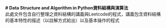 **# Data Structure and Algorithm in Python資料結構與演算法**  
此處文件包含自行整理之資料結構的講義與Leetcode的程式，講義包含資料結構的基本特性的描述（以註解方式給出）以及基本操作的程式  

